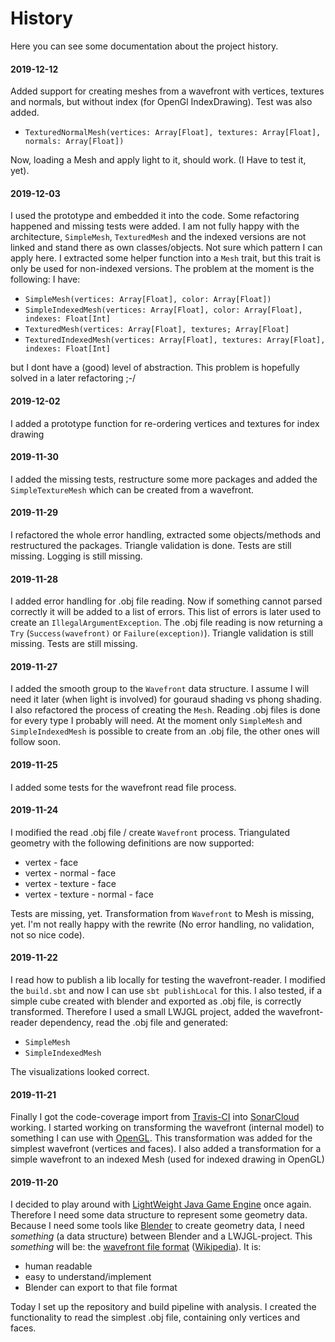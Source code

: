# History

Here you can see some documentation about the project history.

#### 2019-12-12
Added support for creating meshes from a wavefront with vertices, textures and normals, but without index (for OpenGl IndexDrawing).
Test was also added.
* `TexturedNormalMesh(vertices: Array[Float], textures: Array[Float], normals: Array[Float])`

Now, loading a Mesh and apply light to it, should work. (I Have to test it, yet).

#### 2019-12-03
I used the prototype and embedded it into the code.
Some refactoring happened and missing tests were added.
I am not fully happy with the architecture, `SimpleMesh`, `TexturedMesh` and the indexed versions are not linked and stand there as own classes/objects.
Not sure which pattern I can apply here.
I  extracted some helper function into a `Mesh` trait, but this trait is only be used for non-indexed versions.
The problem at the moment is the following: I have:

* `SimpleMesh(vertices: Array[Float], color: Array[Float])`
* `SimpleIndexedMesh(vertices: Array[Float], color: Array[Float], indexes: Float[Int]`
* `TexturedMesh(vertices: Array[Float], textures; Array[Float]`
* `TexturedIndexedMesh(vertices: Array[Float], textures: Array[Float], indexes: Float[Int]`

but I dont have a (good) level of abstraction.
This problem is hopefully solved in a later refactoring ;-/

#### 2019-12-02
I added a prototype function for re-ordering vertices and textures for index drawing

#### 2019-11-30
I added the missing tests, restructure some more packages and added the `SimpleTextureMesh` which can be created from a wavefront.

#### 2019-11-29
I refactored the whole error handling, extracted some objects/methods and restructured the packages.
Triangle validation is done.
Tests are still missing.
Logging is still missing.

#### 2019-11-28
I added error handling for .obj file reading.
Now if something cannot parsed correctly it will be added to a list of errors.
This list of errors is later used to create an `IllegalArgumentException`.
The .obj file reading is now returning a `Try` (`Success(wavefront)` or `Failure(exception)`).
Triangle validation is still missing.
Tests are still missing.

#### 2019-11-27
I added the smooth group to the `Wavefront` data structure. 
I assume I will need it later (when light is involved) for gouraud shading vs phong shading.
I also refactored the process of creating the `Mesh`.
Reading .obj files is done for every type I probably will need.
At the moment only `SimpleMesh` and `SimpleIndexedMesh` is possible to create from an .obj file, the other ones will follow soon.

#### 2019-11-25
I added some tests for the wavefront read file process.

#### 2019-11-24
I modified the read .obj file / create `Wavefront` process.
Triangulated geometry with the following definitions are now supported:
* vertex - face
* vertex - normal - face
* vertex - texture - face
* vertex - texture - normal - face

Tests are missing, yet.
Transformation from `Wavefront` to Mesh is missing, yet.
I'm not really happy with the rewrite (No error handling, no validation, not so nice code).

#### 2019-11-22
I read how to publish a lib locally for testing the wavefront-reader.
I modified the `build.sbt` and now I can use `sbt publishLocal` for this.
I also tested, if a simple cube created with blender and exported as .obj file, is correctly transformed.
Therefore I used a small LWJGL project, added the wavefront-reader dependency, read the .obj file and generated:
* `SimpleMesh`
* `SimpleIndexedMesh`

The visualizations looked correct.

#### 2019-11-21
Finally I got the code-coverage import from [Travis-CI][travis-ci] into [SonarCloud][sonarcloud] working.
I started working on transforming the wavefront (internal model) to something I can use with [OpenGL][opengl].
This transformation was added for the simplest wavefront (vertices and faces). 
I also added a transformation for a simple wavefront to an indexed Mesh (used for indexed drawing in OpenGL)

#### 2019-11-20
I decided to play around with [LightWeight Java Game Engine][lwjgl] once again.
Therefore I need some data structure to represent some geometry data.
Because I need some tools like [Blender][blender] to create geometry data, I need _something_ (a data structure) between Blender and a LWJGL-project.
This _something_ will be: the [wavefront file format][wavefront] ([Wikipedia][wavefront-wiki]).
It is:
* human readable
* easy to understand/implement
* Blender can export to that file format

Today I set up the repository and build pipeline with analysis.
I created the functionality to read the simplest .obj file, containing only vertices and faces. 

[blender]: https://www.blender.org/
[lwjgl]: https://www.lwjgl.org/
[opengl]: https://www.opengl.org/
[sonarcloud]: https://sonarcloud.io/dashboard?id=mwttg_wavefront-reader
[travis-ci]: https://github.com/mwttg/wavefront-reader
[wavefront]: http://paulbourke.net/dataformats/obj/
[wavefront-wiki]: https://en.wikipedia.org/wiki/Wavefront_.obj_file
